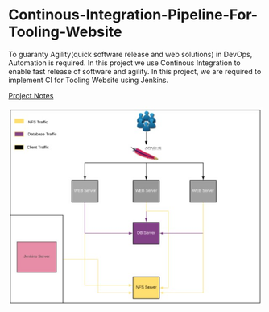 # Continous-Integration-Pipeline-For-Tooling-Website



To guaranty Agility(quick software release and web solutions) in DevOps, Automation is required. In this project we use Continous Integration to enable fast release of software and agility. In this project, we are required to implement CI for Tooling Website using Jenkins.

[Project Notes]()


![](ciarch.jpg)